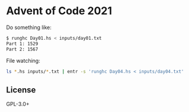 # Advent of Code 2021

Do something like:

```sh
$ runghc Day01.hs < inputs/day01.txt
Part 1: 1529
Part 2: 1567
```

File watching:

```sh
ls *.hs inputs/*.txt | entr -s 'runghc Day04.hs < inputs/day04.txt'
```

## License

GPL-3.0+
